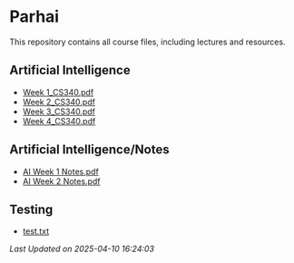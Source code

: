 # Parhai

This repository contains all course files, including lectures and resources.

## Artificial Intelligence

- [Week 1_CS340.pdf](./Artificial%20Intelligence/Week%201_CS340.pdf)
- [Week 2_CS340.pdf](./Artificial%20Intelligence/Week%202_CS340.pdf)
- [Week 3_CS340.pdf](./Artificial%20Intelligence/Week%203_CS340.pdf)
- [Week 4_CS340.pdf](./Artificial%20Intelligence/Week%204_CS340.pdf)

## Artificial Intelligence/Notes

- [AI Week 1 Notes.pdf](./Artificial%20Intelligence/Notes/AI%20Week%201%20Notes.pdf)
- [AI Week 2 Notes.pdf](./Artificial%20Intelligence/Notes/AI%20Week%202%20Notes.pdf)

## Testing

- [test.txt](./testing/test.txt)

_Last Updated on 2025-04-10 16:24:03_




